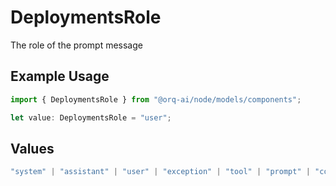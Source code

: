 # DeploymentsRole

The role of the prompt message

## Example Usage

```typescript
import { DeploymentsRole } from "@orq-ai/node/models/components";

let value: DeploymentsRole = "user";
```

## Values

```typescript
"system" | "assistant" | "user" | "exception" | "tool" | "prompt" | "correction" | "expected_output"
```